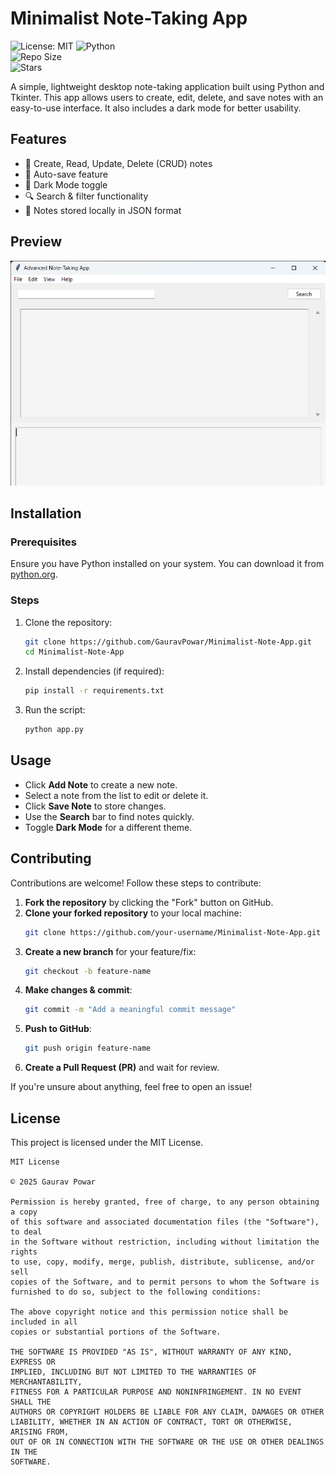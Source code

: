 # Minimalist Note-Taking App  

![License: MIT](https://img.shields.io/badge/License-MIT-yellow.svg)
![Python](https://img.shields.io/badge/Python-3.x-blue)  
![Repo Size](https://img.shields.io/github/repo-size/GauravPowar/Minimal_Note_Taking_App)  
![Stars](https://img.shields.io/github/stars/GauravPowar/Minimal_Note_Taking_App?style=social)  

A simple, lightweight desktop note-taking application built using Python and Tkinter. This app allows users to create, edit, delete, and save notes with an easy-to-use interface. It also includes a dark mode for better usability.  

## **Features**  
- 📝 Create, Read, Update, Delete (CRUD) notes  
- 💾 Auto-save feature  
- 🌙 Dark Mode toggle  
- 🔍 Search & filter functionality  
- 📂 Notes stored locally in JSON format  

## **Preview**  
![Minimalist Note-Taking App](https://github.com/GauravPowar/Minimal_Note_Taking_App/blob/main/assets/screenshot_1.png)  

## **Installation**  

### **Prerequisites**  
Ensure you have Python installed on your system. You can download it from [python.org](https://www.python.org/downloads/).  

### **Steps**  
1. Clone the repository:  
   ```sh
   git clone https://github.com/GauravPowar/Minimalist-Note-App.git  
   cd Minimalist-Note-App  
   ```
2. Install dependencies (if required):  
   ```sh
   pip install -r requirements.txt  
   ```
3. Run the script:  
   ```sh
   python app.py  
   ```

## **Usage**  
- Click **Add Note** to create a new note.  
- Select a note from the list to edit or delete it.  
- Click **Save Note** to store changes.  
- Use the **Search** bar to find notes quickly.  
- Toggle **Dark Mode** for a different theme.  

## **Contributing**  
Contributions are welcome! Follow these steps to contribute:  

1. **Fork the repository** by clicking the "Fork" button on GitHub.  
2. **Clone your forked repository** to your local machine:  
   ```sh
   git clone https://github.com/your-username/Minimalist-Note-App.git  
   ```
3. **Create a new branch** for your feature/fix:  
   ```sh
   git checkout -b feature-name  
   ```
4. **Make changes & commit**:  
   ```sh
   git commit -m "Add a meaningful commit message"  
   ```
5. **Push to GitHub**:  
   ```sh
   git push origin feature-name  
   ```
6. **Create a Pull Request (PR)** and wait for review.  

If you're unsure about anything, feel free to open an issue!  

## **License**  

This project is licensed under the MIT License.  

```
MIT License  

© 2025 Gaurav Powar  

Permission is hereby granted, free of charge, to any person obtaining a copy  
of this software and associated documentation files (the "Software"), to deal  
in the Software without restriction, including without limitation the rights  
to use, copy, modify, merge, publish, distribute, sublicense, and/or sell  
copies of the Software, and to permit persons to whom the Software is  
furnished to do so, subject to the following conditions:  

The above copyright notice and this permission notice shall be included in all  
copies or substantial portions of the Software.  

THE SOFTWARE IS PROVIDED "AS IS", WITHOUT WARRANTY OF ANY KIND, EXPRESS OR  
IMPLIED, INCLUDING BUT NOT LIMITED TO THE WARRANTIES OF MERCHANTABILITY,  
FITNESS FOR A PARTICULAR PURPOSE AND NONINFRINGEMENT. IN NO EVENT SHALL THE  
AUTHORS OR COPYRIGHT HOLDERS BE LIABLE FOR ANY CLAIM, DAMAGES OR OTHER  
LIABILITY, WHETHER IN AN ACTION OF CONTRACT, TORT OR OTHERWISE, ARISING FROM,  
OUT OF OR IN CONNECTION WITH THE SOFTWARE OR THE USE OR OTHER DEALINGS IN THE  
SOFTWARE.  
```
